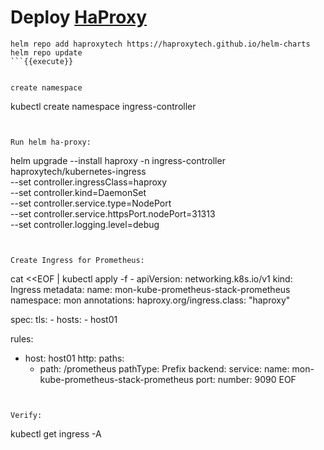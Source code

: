 
# Deploy [HaProxy](https://github.com/haproxytech/kubernetes-ingress)


``` 
helm repo add haproxytech https://haproxytech.github.io/helm-charts
helm repo update
```{{execute}}


create namespace
``` 
kubectl create namespace ingress-controller
```{{execute}}


Run helm ha-proxy:
``` 
helm upgrade --install haproxy -n ingress-controller haproxytech/kubernetes-ingress \
   --set controller.ingressClass=haproxy \
   --set controller.kind=DaemonSet \
   --set controller.service.type=NodePort \
   --set controller.service.httpsPort.nodePort=31313 \
   --set controller.logging.level=debug
```{{execute}}
   

Create Ingress for Prometheus:

``` 
cat <<EOF | kubectl apply -f -
apiVersion: networking.k8s.io/v1
kind: Ingress
metadata:
  name: mon-kube-prometheus-stack-prometheus
  namespace: mon
  annotations:
    haproxy.org/ingress.class: "haproxy"


spec:
  tls:
    - hosts:
        - host01

  rules:
  - host: host01
    http:
      paths:
      - path: /prometheus
        pathType: Prefix
        backend:
          service:
            name: mon-kube-prometheus-stack-prometheus
            port:
              number: 9090
EOF
```{{execute}}


Verify:
``` 
kubectl get ingress -A
```{{execute}}